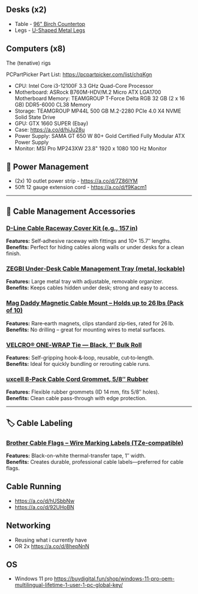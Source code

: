 ## Desks (x2)
- Table - [96" Birch Countertop](https://www.homedepot.com/p/Hampton-Bay-8-ft-L-x-25-in-D-Finished-Engineered-Birch-Butcher-Block-Countertop-PWBRAB386352490/318686095)
- Legs - [U-Shaped Metal Legs](https://www.amazon.com/Topsair-16-Furniture-Adjustable-Nightstand/dp/B08L93FGPN/ref=sr_1_6?crid=1K4XVUERT2W3U&dib=eyJ2IjoiMSJ9.ts2yGze41HEj-KB357ldc7u6PUkIRfgc-r8V6VfywByfoKNcuV2VtXOJ9Qdd2KFChs4g0blqrmZ3e6wrwKP0cIUX0h1Kiq7TP9qZ6i3lfAlbuNd8bdT9OOASLS5yBb5syR9b-PrxtNfpwAcBBU-hYBsV27koEIefRr7bUYIMUV_udT_yiPQV_nwm4gnTuia3XSZWuxVLIGEkhEoDg6tlV7YEcfpPEinaGlsR8Ofwpu74IQ0s35MLZxb9ncEO8hxbFux2-K1gnqqBB4ISJ45cX53ylUX86ON-1R2mcOFyNmU.EPtRp599dMNqpW9hzOs6eHL3Gx6tcnr9GE7xKstJehA&dib_tag=se&keywords=U%2Bshaped%2Bmetal%2Blegs&qid=1749350663&sprefix=u%2Bshaped%2Bmetal%2Bleg%2Caps%2C115&sr=8-6&th=1)

## Computers (x8)

The (tenative) rigs

PCPartPicker Part List: https://pcpartpicker.com/list/chqKgn

- CPU: Intel Core i3-12100F 3.3 GHz Quad-Core Processor
- Motherboard: ASRock B760M-HDV/M.2 Micro ATX LGA1700 Motherboard
Memory: TEAMGROUP T-Force Delta RGB 32 GB (2 x 16 GB) DDR5-6000 CL38 Memory
- Storage: TEAMGROUP MP44L 500 GB M.2-2280 PCIe 4.0 X4 NVME Solid State Drive
- GPU: GTX 1660 SUPER (Ebay)
- Case: https://a.co/d/hiJu28u
- Power Supply: SAMA GT 650 W 80+ Gold Certified Fully Modular ATX Power Supply
- Monitor: MSI Pro MP243XW 23.8" 1920 x 1080 100 Hz Monitor  

## 🔌 Power Management

- (2x) 10 outlet power strip - https://a.co/d/7Z86lYM
- 50ft 12 gauge extension cord - https://a.co/d/f9Kacm1

---

## 🧰 Cable Management Accessories

### [D-Line Cable Raceway Cover Kit (e.g., 157 in)](https://www.amazon.com/D-Line-Self-Adhesive-Channels-Accessories-Management/dp/B08563XMS5)
**Features:** Self‑adhesive raceway with fittings and 10× 15.7″ lengths.  
**Benefits:** Perfect for hiding cables along walls or under desks for a clean finish.

### [ZEGBI Under‑Desk Cable Management Tray (metal, lockable)](https://www.amazon.com/ZEGBI-Under-Desk-Cable-Management/dp/B0CRZ8K8GY)
**Features:** Large metal tray with adjustable, removable organizer.  
**Benefits:** Keeps cables hidden under desk; strong and easy to access.

### [Mag Daddy Magnetic Cable Mount – Holds up to 26 lbs (Pack of 10)](https://www.amazon.com/Rack-Tiers-Magnetic-Management-RMW026BK/dp/B0CJ1QKSGH)
**Features:** Rare‑earth magnets, clips standard zip‑ties, rated for 26 lb.  
**Benefits:** No drilling – great for mounting wires to metal surfaces.

### [VELCRO® ONE‑WRAP Tie — Black, 1″ Bulk Roll](https://www.amazon.com/VELCRO-Brand-ONE-WRAP-Double-Sided-Multi-Purpose/dp/B000078CUB)
**Features:** Self-gripping hook‑&‑loop, reusable, cut‑to‑length.  
**Benefits:** Ideal for quickly bundling or rerouting cable runs.

### [uxcell 8‑Pack Cable Cord Grommet, 5/8″ Rubber](https://www.amazon.com/uxcell-Rubber-Grommets-Firewall-Protecting/dp/B0DWDWL47M)
**Features:** Flexible rubber grommets (ID 14 mm, fits 5/8″ holes).  
**Benefits:** Clean cable pass-through with edge protection.

---

## 🏷️ Cable Labeling

### [Brother Cable Flags – Wire Marking Labels (TZe-compatible)](https://www.amazon.com/Genuine-Brother-Flexible-TZe-Tapes/dp/B01M19YGM6)
**Features:** Black-on-white thermal-transfer tape, 1″ width.  
**Benefits:** Creates durable, professional cable labels—preferred for cable flags.

## Cable Running
- https://a.co/d/hUSbbNw
- https://a.co/d/92UHoBN

## Networking
- Reusing what i currently have
- OR 2x https://a.co/d/8hepNnN

## OS
- Windows 11 pro https://buydigital.fun/shop/windows-11-pro-oem-multilingual-lifetime-1-user-1-pc-global-key/
